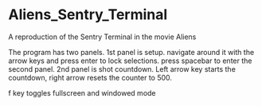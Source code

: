 # Aliens_Sentry_Terminal
A reproduction of the Sentry Terminal in the movie Aliens

The program has two panels. 1st panel is setup. navigate around it with the arrow keys and press enter to lock selections. press spacebar to enter the second panel. 2nd panel is shot countdown. Left arrow key starts the countdown, right arrow resets the counter to 500. 

f key toggles fullscreen and windowed mode
